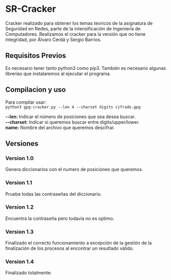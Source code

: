 # SR-Cracker

Cracker realizado para obtener los temas teoricos de la asignatura de Seguridad en Redes, parte de la intensificación de Ingeniería de Computadores. Realizamos el cracker para la versión que no tiene integridad, por Álvaro Cerdá y Sergio Barrios.  

## Requisitos Previos  
Es necesario tener tanto python3 como pip3. También es necesario algunas librerías que instalaremos al ejecutar el programa.  

## Compilacion y uso   
Para compilar usar:  
`python3 gpg-cracker.py --len 4 --charset digits cifrado.gpg `  

**--len:** Indicar el número de posiciones que sea desea buscar.  
**--charset:** Indicar si queremos buscar entre digits/upper/lower.  
**name:** Nombre del archivo que queremos descifrar.  


## Versiones  
### Version 1.0  
Genera diccionarios con el numero de posiciones que queremos.

### Version 1.1  
Prueba todas las contraseñas del diccionario.  

### Version 1.2  
Encuentra la contraseña pero todavia no es optimo.  

### Version 1.3  
Finalizado el correcto funcionamiento a excepción de la gestión de la finalización de los procesos al encontrar un resultado válido.  

### Version 1.4  
Finalizado totalmente.
